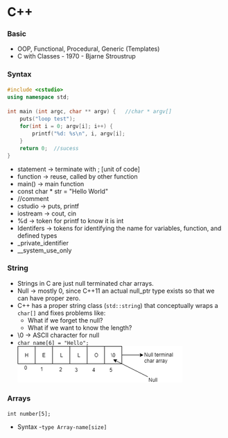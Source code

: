 # C++

### Basic
* OOP, Functional, Procedural, Generic (Templates)
* C with Classes - 1970 - Bjarne Stroustrup

### Syntax
```cpp
#include <cstudio>
using namespace std;

int main (int argc, char ** argv) {   //char * argv[]
	puts("loop test");
	for(int i = 0; argv[i]; i++) {
		printf("%d: %s\n", i, argv[i];
	}
	return 0;  //sucess
}
```
* statement &rightarrow; terminate with ; [unit of code]
* function &rightarrow; reuse, called by other function
* main() &rightarrow; main function
* const char * str = "Hello World"
* //comment
* cstudio &rightarrow; puts, printf
* iostream &rightarrow; cout, cin
* %d &rightarrow; token for printf to know it is int
* Identifers &rightarrow; tokens for identifying the name for variables, function, and defined types
* _private_identifier
* __system_use_only

### String
* Strings in C are just null terminated char arrays.
* Null &rightarrow; mostly 0, since C++11 an actual null_ptr type exists so that we can have proper zero.
* C++ has a proper string class (`std::string`) that conceptually wraps a `char[]` and fixes problems like:
	* What if we forget the null?
	* What if we want to know the length?
* \0 &rightarrow; ASCII character for null <br>
* `char name[6] = "Hello";` 
![alt text](images\1array.png "Null terminated char array")

### Arrays
`int number[5];` 
* Syntax -`type Array-name[size]`







